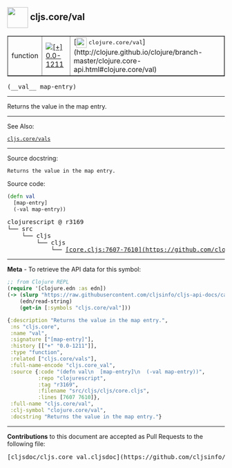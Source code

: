## <img width="48px" valign="middle" src="http://i.imgur.com/Hi20huC.png"> cljs.core/val

 <table border="1">
<tr>

<td>function</td>
<td><a href="https://github.com/cljsinfo/cljs-api-docs/tree/0.0-1211"><img valign="middle" alt="[+] 0.0-1211" src="https://img.shields.io/badge/+-0.0--1211-lightgrey.svg"></a> </td>
<td>
[<img height="24px" valign="middle" src="http://i.imgur.com/1GjPKvB.png"> <samp>clojure.core/val</samp>](http://clojure.github.io/clojure/branch-master/clojure.core-api.html#clojure.core/val)
</td>
</tr>
</table>

 <samp>
(__val__ map-entry)<br>
</samp>

---

Returns the value in the map entry.

---


See Also:

[`cljs.core/vals`](cljs.core_vals.md)<br>

---

Source docstring:

```
Returns the value in the map entry.
```

Source code:

```clj
(defn val
  [map-entry]
  (-val map-entry))
```

 <pre>
clojurescript @ r3169
└── src
    └── cljs
        └── cljs
            └── <ins>[core.cljs:7607-7610](https://github.com/clojure/clojurescript/blob/r3169/src/cljs/cljs/core.cljs#L7607-L7610)</ins>
</pre>


---

__Meta__ - To retrieve the API data for this symbol:

```clj
;; from Clojure REPL
(require '[clojure.edn :as edn])
(-> (slurp "https://raw.githubusercontent.com/cljsinfo/cljs-api-docs/catalog/cljs-api.edn")
    (edn/read-string)
    (get-in [:symbols "cljs.core/val"]))
```

```clj
{:description "Returns the value in the map entry.",
 :ns "cljs.core",
 :name "val",
 :signature ["[map-entry]"],
 :history [["+" "0.0-1211"]],
 :type "function",
 :related ["cljs.core/vals"],
 :full-name-encode "cljs.core_val",
 :source {:code "(defn val\n  [map-entry]\n  (-val map-entry))",
          :repo "clojurescript",
          :tag "r3169",
          :filename "src/cljs/cljs/core.cljs",
          :lines [7607 7610]},
 :full-name "cljs.core/val",
 :clj-symbol "clojure.core/val",
 :docstring "Returns the value in the map entry."}

```

---

__Contributions__ to this document are accepted as Pull Requests to the following file:

 <pre>
[cljsdoc/cljs.core_val.cljsdoc](https://github.com/cljsinfo/cljs-api-docs/blob/master/cljsdoc/cljs.core_val.cljsdoc)
</pre>

